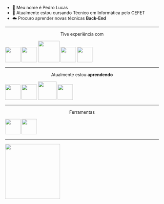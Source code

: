 - 👋 Meu nome é Pedro Lucas
- 🔭 Atualmente estou cursando Técnico em Informática pelo CEFET
- ☁️ Procuro aprender novas técnicas <b>Back-End</b>

<hr>
<p align="center">Tive experiência com</p>
<div style="display: inline" align="center">
<img width=50 height=50 src="https://cdn.jsdelivr.net/gh/devicons/devicon@latest/icons/c/c-original.svg" />
<img width=50 height=50 src="https://cdn.jsdelivr.net/gh/devicons/devicon@latest/icons/cplusplus/cplusplus-original.svg" />
<img width=70 height=70 src="https://cdn.jsdelivr.net/gh/devicons/devicon@latest/icons/mysql/mysql-plain-wordmark.svg" />
<img width=50 height=50 src="https://cdn.jsdelivr.net/gh/devicons/devicon@latest/icons/html5/html5-original.svg" />
<img width=50 height=50 src="https://cdn.jsdelivr.net/gh/devicons/devicon@latest/icons/css3/css3-original.svg" />
</div>

<hr>

<p align="center">Atualmente estou <b>aprendendo</b></p>
<div style="display: inline" align="center">
<img width=50 height=50 src="https://cdn.jsdelivr.net/gh/devicons/devicon@latest/icons/java/java-original.svg" />  
<img width=50 height=50 src="https://cdn.jsdelivr.net/gh/devicons/devicon@latest/icons/react/react-original-wordmark.svg" />          
<img width=60 height=60 src="https://cdn.jsdelivr.net/gh/devicons/devicon@latest/icons/php/php-original.svg" />
<img width=50 height=50 src="https://cdn.jsdelivr.net/gh/devicons/devicon@latest/icons/javascript/javascript-original.svg" />
</div>

<hr>

<p align="center">Ferramentas</p>
<div style="display: inline" align="center">
<img width=50 height=50 src="https://cdn.jsdelivr.net/gh/devicons/devicon@latest/icons/vscode/vscode-original.svg" />
<img width=50 height=50 src="https://cdn.jsdelivr.net/gh/devicons/devicon@latest/icons/eclipse/eclipse-original.svg" />
</div>

<hr>

<div style="display: inline" align="center">
<img loading="lazy" height="180em" src="https://github-readme-stats.vercel.app/api/top-langs/?username=Pedro867&layout=compact&langs_count=7&theme=dracula"/>
</div>
